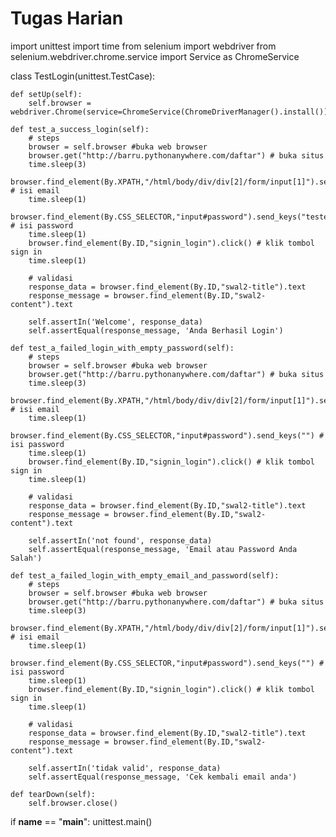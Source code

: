 # Tugas Harian


import unittest
import time
from selenium import webdriver
from selenium.webdriver.chrome.service import Service as ChromeService

class TestLogin(unittest.TestCase): 

    def setUp(self): 
        self.browser = webdriver.Chrome(service=ChromeService(ChromeDriverManager().install()))
        
    def test_a_success_login(self): 
        # steps
        browser = self.browser #buka web browser
        browser.get("http://barru.pythonanywhere.com/daftar") # buka situs
        time.sleep(3)
        browser.find_element(By.XPATH,"/html/body/div/div[2]/form/input[1]").send_keys("tester@jagoqa.com") # isi email
        time.sleep(1)
        browser.find_element(By.CSS_SELECTOR,"input#password").send_keys("testerjago") # isi password
        time.sleep(1)
        browser.find_element(By.ID,"signin_login").click() # klik tombol sign in
        time.sleep(1)

        # validasi
        response_data = browser.find_element(By.ID,"swal2-title").text
        response_message = browser.find_element(By.ID,"swal2-content").text

        self.assertIn('Welcome', response_data)
        self.assertEqual(response_message, 'Anda Berhasil Login')

    def test_a_failed_login_with_empty_password(self): 
        # steps
        browser = self.browser #buka web browser
        browser.get("http://barru.pythonanywhere.com/daftar") # buka situs
        time.sleep(3)
        browser.find_element(By.XPATH,"/html/body/div/div[2]/form/input[1]").send_keys("tester@jagoqa.com") # isi email
        time.sleep(1)
        browser.find_element(By.CSS_SELECTOR,"input#password").send_keys("") # isi password
        time.sleep(1)
        browser.find_element(By.ID,"signin_login").click() # klik tombol sign in
        time.sleep(1)

        # validasi
        response_data = browser.find_element(By.ID,"swal2-title").text
        response_message = browser.find_element(By.ID,"swal2-content").text

        self.assertIn('not found', response_data)
        self.assertEqual(response_message, 'Email atau Password Anda Salah')

    def test_a_failed_login_with_empty_email_and_password(self): 
        # steps
        browser = self.browser #buka web browser
        browser.get("http://barru.pythonanywhere.com/daftar") # buka situs
        time.sleep(3)
        browser.find_element(By.XPATH,"/html/body/div/div[2]/form/input[1]").send_keys("") # isi email
        time.sleep(1)
        browser.find_element(By.CSS_SELECTOR,"input#password").send_keys("") # isi password
        time.sleep(1)
        browser.find_element(By.ID,"signin_login").click() # klik tombol sign in
        time.sleep(1)

        # validasi
        response_data = browser.find_element(By.ID,"swal2-title").text
        response_message = browser.find_element(By.ID,"swal2-content").text

        self.assertIn('tidak valid', response_data)
        self.assertEqual(response_message, 'Cek kembali email anda')

    def tearDown(self): 
        self.browser.close() 

if __name__ == "__main__": 
    unittest.main()
